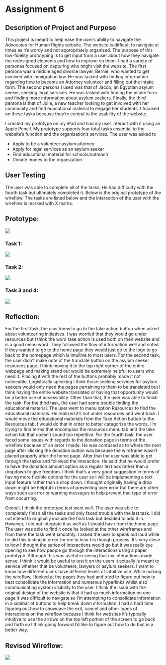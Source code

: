 # Assignment 6

## Description of Project and Purpose 
This project is meant to help ease the user’s ability to navigate the Advocates for Human Rights website. The website is difficult to navigate at times as it’s wordy and not appropriately organized. The purpose of this low-fidelity prototyping is to get input from a user about how they navigate the redesigned elements and how to improve on them. I had a variety of personas focused on capturing who might visit the website. The first persona was a middle aged divorce lawyer, Bernie, who wanted to get involved with immigration law. He was tasked with finding information regarding how to become an Attorney volunteer and filling out the intake form. The second persona I used was that of Jacob, an Egyptian asylum seeker, seeking legal services. He was tasked with finding the intake form and finding more information about asylum seekers. Finally, the third persona is that of Julie, a new teacher looking to get involved with her community and find educational material to engage her students. I focused on these tasks because they’re central to the usability of the website. 

I created my prototype on my iPad and had my user interact with it using an Apple Pencil. My prototype supports four total tasks essential to the website’s function and the organization’s services. The user was asked to 
- Apply to be a volunteer asylum attorney 
- Apply for legal services as an asylum seeker 
- Find educational material for schools/outreach 
- Donate money to the organization 


## User Testing 

The user was able to complete all of the tasks. He had difficulty with the fourth task but ultimately completed it. Below is the original prototype of the wireflow. The tasks are listed below and the interaction of the user with the wireflow is marked with X marks. 

## Prototype:
<img src="./OriginalWireflow copy.png">

### Task 1: 
<img src="./task1.png">

### Task 2: 
<img src="./task2.png">

### Task 3 and 4: 
<img src="./task3and4.png">

## Reflection: 

For the first task, the user knew to go to the take action button when asked about volunteering initiatives. I was worried that they would go under resources but I think the word take action is used both on their website and is a good menu word. They followed the flow of information well and noted if they wanted to go to the home page they would just go to the logo to go back to the homepage which is intuitive to most users. For the second task, the user didn’t make note of the translate button on the asylum seeker resources page. I think moving it to the top right corner of the entire webpage and making stand out would be extremely helpful to users who need it. Placing it with the rest of the buttons probably made it not noticeable. Logistically speaking I think those seeking services for asylum seekers would only need the pages pertaining to them to be translated but I think having the entire website translated or having that opportunity would be a better use of accessibility. Other than that, the user was able to finish the task. For the third task, the user had some trouble finding the educational material. The user went to menu option Resources to find the educational materials. He realized it’s not under resources and went back. I would move the educational materials from the Take Action button to the Resources tab. I would do that in order to better categorize the words. I’m trying to find terms that encompass the resources menu tab and the take action tab that doesn’t sound too repetitive. For the fourth task, the user faced some issues with regards to the donation page in terms of the wireflow because of an error I made. He was confused as to where the next page after clicking the donation button was because the wireframe wasn’t placed properly after the home page. After that the user was able to get through the tasks and followed the interaction. He said that he would prefer to have the donation amount option as a regular text box rather than a dropdown to give freedom. I think that’s a very good suggestion in terms of having more flexible options for the user so I will be implementing a text input feature rather than a drop down. I thought originally having a drop down might be helpful in terms of preventing user error but there are other ways such as error or warning messages to help prevent that type of error from occurring. 

Overall, I think the prototype test went well. The user was able to completely finish all the tasks and only faced trouble with the last task. I did not intend to originally include the final task but decided to add it in. However, I did not integrate it as well as I should have from the home page. The user was able to find it once he looked at the other wireframes and from there the task went smoothly. I asked the user to speak out loud while he did this testing in order for me to hear his though process. It’s very close to how I thought the series of interactions would go but it was really eye opening to see how people go through the interactions using a paper prototype. Although this was useful in seeing that my interactions made sense, I think it would be useful to test it on the users it actually is meant to service whether that be volunteers, lawyers or asylum seekers. I want to know how different users have different levels of intuitive use. While making the wireflow, I looked at the pages they had and tried to figure out how to best consolidate the information and numerous hyperlinks whilst also communicating system visibility to the user. I think the issue with the original design of the website is that it had so much information on one page it was difficult to navigate so I’m attempting to consolidate information in a sidebar of buttons to help break down information. I had a hard time figuring out how to showcase the exit, cancel and other types of interactions on the wireflow because I think for websites it’s typically intuitive to use the arrows on the top left portion of the screen to go back and forth so I think going forward I’d like to figure out how to do that in a better way. 

## Revised Wireflow: 

<img src="./EditedWireflow.png">

 
